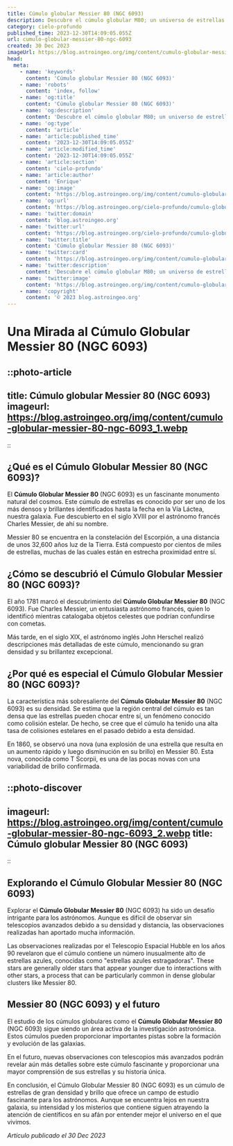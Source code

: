 ```yaml
---
title: Cúmulo globular Messier 80 (NGC 6093)
description: Descubre el cúmulo globular M80; un universo de estrellas antiguas en NGC 6093. Adéntrate en sus secretos cósmicos y su impacto en la astronomía aquí.
category: cielo-profundo
published_time: 2023-12-30T14:09:05.055Z
url: cumulo-globular-messier-80-ngc-6093
created: 30 Dec 2023
imageUrl: https://blog.astroingeo.org/img/content/cumulo-globular-messier-80-ngc-6093_3.webp
head:
  meta:
    - name: 'keywords'
      content: 'Cúmulo globular Messier 80 (NGC 6093)'
    - name: 'robots'
      content: 'index, follow'
    - name: 'og:title'
      content: 'Cúmulo globular Messier 80 (NGC 6093)'
    - name: 'og:description'
      content: 'Descubre el cúmulo globular M80; un universo de estrellas antiguas en NGC 6093. Adéntrate en sus secretos cósmicos y su impacto en la astronomía aquí.'
    - name: 'og:type'
      content: 'article'
    - name: 'article:published_time'
      content: '2023-12-30T14:09:05.055Z'
    - name: 'article:modified_time'
      content: '2023-12-30T14:09:05.055Z'
    - name: 'article:section'
      content: 'cielo-profundo'
    - name: 'article:author'
      content: 'Enrique'
    - name: 'og:image'
      content: 'https://blog.astroingeo.org/img/content/cumulo-globular-messier-80-ngc-6093_3.webp'
    - name: 'og:url'
      content: 'https://blog.astroingeo.org/cielo-profundo/cumulo-globular-messier-80-ngc-6093'
    - name: 'twitter:domain'
      content: 'blog.astroingeo.org'
    - name: 'twitter:url'
      content: 'https://blog.astroingeo.org/cielo-profundo/cumulo-globular-messier-80-ngc-6093'
    - name: 'twitter:title'
      content: 'Cúmulo globular Messier 80 (NGC 6093)'
    - name: 'twitter:card'
      content: 'https://blog.astroingeo.org/img/content/cumulo-globular-messier-80-ngc-6093_3.webp'
    - name: 'twitter:description'
      content: 'Descubre el cúmulo globular M80; un universo de estrellas antiguas en NGC 6093. Adéntrate en sus secretos cósmicos y su impacto en la astronomía aquí.'
    - name: 'twitter:image'
      content: 'https://blog.astroingeo.org/img/content/cumulo-globular-messier-80-ngc-6093_3.webp'
    - name: 'copyright'
      content: '© 2023 blog.astroingeo.org'
---
```

# Una Mirada al Cúmulo Globular Messier 80 (NGC 6093) 

::photo-article
---
title: Cúmulo globular Messier 80 (NGC 6093)
imageurl: https://blog.astroingeo.org/img/content/cumulo-globular-messier-80-ngc-6093_1.webp
---
::

## ¿Qué es el Cúmulo Globular Messier 80 (NGC 6093)?

El **Cúmulo Globular Messier 80** (NGC 6093) es un fascinante monumento natural del cosmos. Este cúmulo de estrellas es conocido por ser uno de los más densos y brillantes identificados hasta la fecha en la Vía Láctea, nuestra galaxia. Fue descubierto en el siglo XVIII por el astrónomo francés Charles Messier, de ahí su nombre.

Messier 80 se encuentra en la constelación del Escorpión, a una distancia de unos 32,600 años luz de la Tierra. Está compuesto por cientos de miles de estrellas, muchas de las cuales están en estrecha proximidad entre sí. 

## ¿Cómo se descubrió el Cúmulo Globular Messier 80 (NGC 6093)?

El año 1781 marcó el descubrimiento del **Cúmulo Globular Messier 80** (NGC 6093). Fue Charles Messier, un entusiasta astrónomo francés, quien lo identificó mientras catalogaba objetos celestes que podrían confundirse con cometas. 

Más tarde, en el siglo XIX, el astrónomo inglés John Herschel realizó descripciones más detalladas de este cúmulo, mencionando su gran densidad y su brillantez excepcional.

## ¿Por qué es especial el Cúmulo Globular Messier 80 (NGC 6093)?

La característica más sobresaliente del **Cúmulo Globular Messier 80** (NGC 6093) es su densidad. Se estima que la región central del cúmulo es tan densa que las estrellas pueden chocar entre sí, un fenómeno conocido como colisión estelar. De hecho, se cree que el cúmulo ha tenido una alta tasa de colisiones estelares en el pasado debido a esta densidad. 

En 1860, se observó una nova (una explosión de una estrella que resulta en un aumento rápido y luego disminución en su brillo) en Messier 80. Esta nova, conocida como T Scorpii, es una de las pocas novas con una variabilidad de brillo confirmada.


::photo-discover
---
imageurl: https://blog.astroingeo.org/img/content/cumulo-globular-messier-80-ngc-6093_2.webp
title: Cúmulo globular Messier 80 (NGC 6093)
---
::

## Explorando el Cúmulo Globular Messier 80 (NGC 6093)

Explorar el **Cúmulo Globular Messier 80** (NGC 6093) ha sido un desafío intrigante para los astrónomos. Aunque es difícil de observar sin telescopios avanzados debido a su densidad y distancia, las observaciones realizadas han aportado mucha información.

Las observaciones realizadas por el Telescopio Espacial Hubble en los años 90 revelaron que el cúmulo contiene un número inusualmente alto de estrellas azules, conocidas como "estrellas azules estragadoras". These stars are generally older stars that appear younger due to interactions with other stars, a process that can be particularly common in dense globular clusters like Messier 80.

## Messier 80 (NGC 6093) y el futuro

El estudio de los cúmulos globulares como el **Cúmulo Globular Messier 80** (NGC 6093) sigue siendo un área activa de la investigación astronómica. Estos cúmulos pueden proporcionar importantes pistas sobre la formación y evolución de las galaxias.

En el futuro, nuevas observaciones con telescopios más avanzados podrán revelar aún más detalles sobre este cúmulo fascinante y proporcionar una mayor comprensión de sus estrellas y su historia única.

En conclusión, el Cúmulo Globular Messier 80 (NGC 6093) es un cúmulo de estrellas de gran densidad y brillo que ofrece un campo de estudio fascinante para los astrónomos. Aunque se encuentra lejos en nuestra galaxia, su intensidad y los misterios que contiene siguen atrayendo la atención de científicos en su afán por entender mejor el universo en el que vivimos.

_Artículo publicado el 30 Dec 2023_